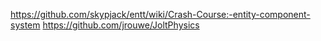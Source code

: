 https://github.com/skypjack/entt/wiki/Crash-Course:-entity-component-system
https://github.com/jrouwe/JoltPhysics
